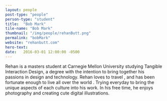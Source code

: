 ```yaml
---
layout: people
post-type: "people"
person-type: "student"
title:  "Bob Mark"
tile-name: "Bob Mark"
thumbnail: "/img/people/rehanButt.png"
permalink: "bobMark"
website: "rehanbutt.com"
hero-text:
date:   2016-03-01 12:00:00 -0500
---
```


Rehan is a masters student at Carnegie Mellon University studying Tangible Interaction Design, a degree with the intention to bring together his passions in design <span class="emoji emoji-palette"></span> and technology.<span class="emoji emoji-computer"></span> Rehan loves to travel <span class="emoji emoji-airplane"></span>, and has been fortunate enough to live all over the world <span class="emoji emoji-globe_asia"></span>. Trying everyday to bring the unique aspects of each culture into his work. In his free time, he enjoys photography <span class="emoji emoji-camera"></span> and creating cute digital illustrations.<span class="emoji emoji-penguin_head"></span>